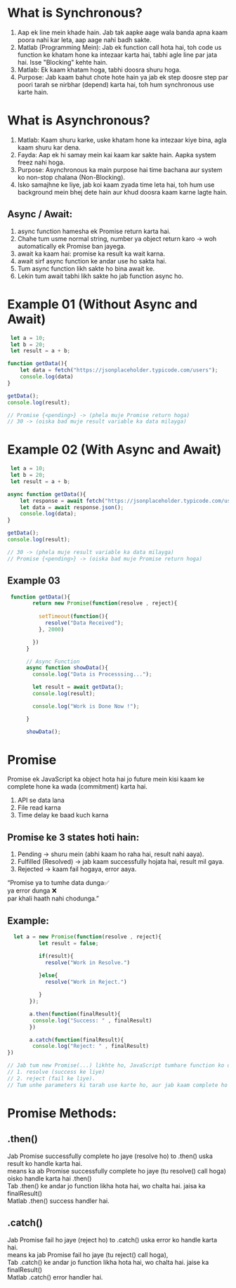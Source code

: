# What is Synchronous?

1. Aap ek line mein khade hain. Jab tak aapke aage wala banda apna kaam poora nahi kar leta, aap aage nahi badh sakte. <br>
2. Matlab (Programming Mein): Jab ek function call hota hai, toh code us function ke khatam hone ka intezaar karta hai, tabhi agle line par jata hai. Isse "Blocking" kehte hain. <br> 
3. Matlab: Ek kaam khatam hoga, tabhi doosra shuru hoga. <br>
3. Purpose: Jab kaam bahut chote hote hain ya jab ek step doosre step par poori tarah se nirbhar (depend) karta hai, toh hum synchronous use karte hain. <br>

# What is Asynchronous?

1. Matlab: Kaam shuru karke, uske khatam hone ka intezaar kiye bina, agla kaam shuru kar dena.<br>
2. Fayda: Aap ek hi samay mein kai kaam kar sakte hain. Aapka system freez nahi hoga.<br>
3. Purpose: Asynchronous ka main purpose hai time bachana aur system ko non-stop chalana (Non-Blocking). <br>
4. Isko samajhne ke liye, jab koi kaam zyada time leta hai, toh hum use background mein bhej dete hain aur khud doosra kaam karne lagte hain.

## Async / Await:
1. async function hamesha ek Promise return karta hai. <br>
2. Chahe tum usme normal string, number ya object return karo → woh automatically ek Promise ban jayega. <br>
3. await ka kaam hai: promise ka result ka wait karna.<br>
4. await sirf async function ke andar use ho sakta hai. <br>
5. Tum async function likh sakte ho bina await ke. <br>
6. Lekin tum await tabhi likh sakte ho jab function async ho.

# Example 01 (Without Async and Await)
```js
 let a = 10;
 let b = 20;
 let result = a + b;

function getData(){
    let data = fetch("https://jsonplaceholder.typicode.com/users");
    console.log(data)
}

getData();
console.log(result);

// Promise {<pending>} -> (phela muje Promise return hoga) 
// 30 -> (oiska bad muje result variable ka data milayga)
```
# Example 02 (With Async and Await)
```js
 let a = 10;
 let b = 20;
 let result = a + b;

async function getData(){
    let response = await fetch("https://jsonplaceholder.typicode.com/users");
    let data = await response.json();
    console.log(data);
}

getData();
console.log(result);

// 30 -> (phela muje result variable ka data milayga)
// Promise {<pending>} -> (oiska bad muje Promise return hoga)
```
## Example 03
```js
 function getData(){
        return new Promise(function(resolve , reject){
          
          setTimeout(function(){
            resolve("Data Received");
          }, 2000)

        })
      }

      // Async Function
      async function showData(){
        console.log("Data is Processsing...");

        let result = await getData();
        console.log(result);

        console.log("Work is Done Now !");

      }

      showData();
```

# Promise
Promise ek JavaScript ka object hota hai jo future mein kisi kaam ke complete hone ka wada (commitment) karta hai.<br>
1. API se data lana <br>
2. File read karna <br>
3. Time delay ke baad kuch karna

## Promise ke 3 states hoti hain:
1. Pending → shuru mein (abhi kaam ho raha hai, result nahi aaya).
2. Fulfilled (Resolved) → jab kaam successfully hojata hai, result mil gaya.
3. Rejected → kaam fail hogaya, error aaya.

“Promise ya to tumhe data dunga✅<br>
ya error dunga ❌<br>par khali haath nahi chodunga.”

## Example:
```js
  let a = new Promise(function(resolve , reject){
          let result = false;

          if(result){
            resolve("Work in Resolve.")
          
          }else{
            resolve("Work in Reject.")

          }          
       });

       a.then(function(finalResult){
        console.log("Success: " , finalResult)
       })

       a.catch(function(finalResult){
        console.log("Reject: " , finalResult)
})

// Jab tum new Promise(...) likhte ho, JavaScript tumhare function ko do helper functions bhejta hai
// 1. resolve (success ke liye)
// 2. reject (fail ke liye).
// Tum unhe parameters ki tarah use karte ho, aur jab kaam complete ho jaye, unko call karte ho.
```
# Promise Methods:
## .then()
Jab Promise successfully complete ho jaye (resolve ho) to .then() uska result ko handle karta hai.<br>
means ka ab Promise successfully complete ho jaye (tu resolve() call hoga) oisko handle karta hai .then() <br>
Tab .then() ke andar jo function likha hota hai, wo chalta hai. jaisa ka finalResult()<br>
Matlab .then() success handler hai.

## .catch()
Jab Promise fail ho jaye (reject ho) to .catch() uska error ko handle karta hai. <br>
means ka jab Promise fail ho jaye (tu reject() call hoga), <br>
Tab .catch() ke andar jo function likha hota hai, wo chalta hai. jaise ka finalResult()<br>
Matlab .catch() error handler hai. <br>